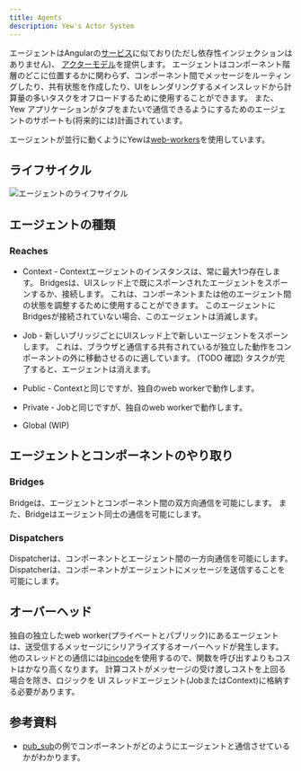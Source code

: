```yaml
---
title: Agents
description: Yew's Actor System
---
```


エージェントはAngularの[サービス](https://angular.io/guide/architecture-services)に似ており\(ただし依存性インジェクションはありません\)、
[アクターモデル](https://en.wikipedia.org/wiki/Actor_model)を提供します。
エージェントはコンポーネント階層のどこに位置するかに関わらず、コンポーネント間でメッセージをルーティングしたり、共有状態を作成したり、UIをレンダリングするメインスレッドから計算量の多いタスクをオフロードするために使用することができます。
また、Yew アプリケーションがタブをまたいで通信できるようにするためのエージェントのサポートも\(将来的には\)計画されています。

エージェントが並行に動くようにYewは[web-workers](https://developer.mozilla.org/en-US/docs/Web/API/Web_Workers_API/Using_web_workers)を使用しています。

## ライフサイクル

![エージェントのライフサイクル](https://user-images.githubusercontent.com/42674621/79125224-b6481d80-7d95-11ea-8e6a-ab9b52d1d8ac.png)

## エージェントの種類

### Reaches

* Context - Contextエージェントのインスタンスは、常に最大1つ存在します。
  Bridgesは、UIスレッド上で既にスポーンされたエージェントをスポーンするか、接続します。
  これは、コンポーネントまたは他のエージェント間の状態を調整するために使用することができます。
  このエージェントにBridgesが接続されていない場合、このエージェントは消滅します。

* Job - 新しいブリッジごとにUIスレッド上で新しいエージェントをスポーンします。
  これは、ブラウザと通信する共有されているが独立した動作をコンポーネントの外に移動させるのに適しています。
  (TODO 確認) タスクが完了すると、エージェントは消えます。

* Public - Contextと同じですが、独自のweb workerで動作します。

* Private - Jobと同じですが、独自のweb workerで動作します。

* Global \(WIP\)

## エージェントとコンポーネントのやり取り

### Bridges

Bridgeは、エージェントとコンポーネント間の双方向通信を可能にします。
また、Bridgeはエージェント同士の通信を可能にします。

### Dispatchers

Dispatcherは、コンポーネントとエージェント間の一方向通信を可能にします。
Dispatcherは、コンポーネントがエージェントにメッセージを送信することを可能にします。

## オーバーヘッド

独自の独立したweb worker(プライベートとパブリック)にあるエージェントは、送受信するメッセージにシリアライズするオーバーヘッドが発生します。
他のスレッドとの通信には[bincode](https://github.com/servo/bincode)を使用するので、関数を呼び出すよりもコストはかなり高くなります。
計算コストがメッセージの受け渡しコストを上回る場合を除き、ロジックを UI スレッドエージェント\(JobまたはContext\)に格納する必要があります。

## 参考資料

* [pub\_sub](https://github.com/yewstack/yew/tree/master/examples/pub_sub)の例でコンポーネントがどのようにエージェントと通信させているかがわかります。